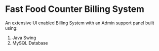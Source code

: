 # Fast Food Counter Billing System

An extensive UI enabled Billing System with an Admin support panel 
built using:

  1. Java Swing
  2. MySQL Database


